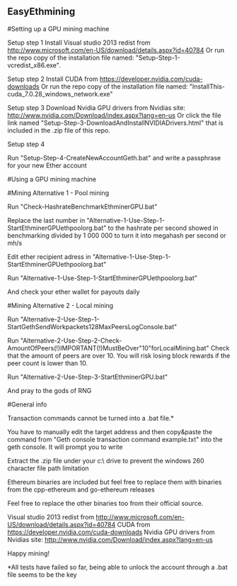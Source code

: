 ## EasyEthmining

#Setting up a GPU mining machine

Setup step 1
Install Visual studio 2013 redist from http://www.microsoft.com/en-US/download/details.aspx?id=40784 
Or run the repo copy of the installation file named: "Setup-Step-1-vcredist_x86.exe". 

Setup step 2
Install CUDA from https://developer.nvidia.com/cuda-downloads
Or run the repo copy of the installation file named: "InstallThis-cuda_7.0.28_windows_network.exe"

Setup step 3
Download Nvidia GPU drivers from Nvidias site: http://www.nvidia.com/Download/index.aspx?lang=en-us
Or click the file link named "Setup-Step-3-DownloadAndInstallNVIDIADrivers.html" that is included in the .zip file of this repo.

Setup step 4

Run "Setup-Step-4-CreateNewAccountGeth.bat" and write a passphrase for your new Ether account 

#Using a GPU mining machine

#Mining Alternative 1 - Pool mining

Run "Check-HashrateBenchmarkEthminerGPU.bat"

Replace the last number in "Alternative-1-Use-Step-1-StartEthminerGPUethpoolorg.bat" to the hashrate per second showed in benchmarking divided by 1 000 000 to turn it into megahash per second or mh/s

Edit ether recipient adress in "Alternative-1-Use-Step-1-StartEthminerGPUethpoolorg.bat"

Run "Alternative-1-Use-Step-1-StartEthminerGPUethpoolorg.bat"

And check your ether wallet for payouts daily

#Mining Alternative 2 - Local mining

Run "Alternative-2-Use-Step-1-StartGethSendWorkpackets128MaxPeersLogConsole.bat"

Run "Alternative-2-Use-Step-2-Check-AmountOfPeers(!)IMPORTANT(!)MustBeOver"10"forLocalMining.bat"
Check that the amount of peers are over 10. You will risk losing block rewards if the peer count is lower than 10.

Run "Alternative-2-Use-Step-3-StartEthminerGPU.bat"

And pray to the gods of RNG

#General info

Transaction commands cannot be turned into a .bat file.* 

You have to manually edit the target address and then copy&paste the command from "Geth console transaction command example.txt" into the geth console. It will prompt you to write 

Extract the .zip file under your c:\ drive to prevent the windows 260 character file path limitation 

Ethereum binaries are included but feel free to replace them with binaries from the cpp-ethereum and go-ethereum releases

Feel free to replace the other binaries too from their official source.

Visual studio 2013 redist from http://www.microsoft.com/en-US/download/details.aspx?id=40784
CUDA from https://developer.nvidia.com/cuda-downloads
Nvidia GPU drivers from Nvidias site: http://www.nvidia.com/Download/index.aspx?lang=en-us

Happy mining!

*All tests have failed so far, being able to unlock the account through a .bat file seems to be the key

